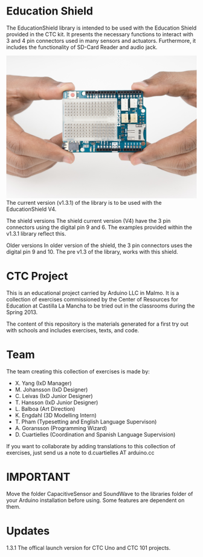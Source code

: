Education Shield
========

The EducationShield library is intended to be used with the Education Shield provided in the CTC kit. It presents the necessary functions to interact with 3 and 4 pin connectors used in many sensors and actuators. Furthermore, it includes the functionality of SD-Card Reader and audio jack.

![alt tag](/EducationShield.jpg)
The current version (v1.3.1) of the library is to be used with the EducationShield V4.

The shield versions
The shield current version (V4) have the 3 pin connectors using the digital pin 9 and 6. The examples provided within the v1.3.1 library reflect this.   

Older versions
In older version of the shield, the 3 pin connectors uses the digital pin 9 and 10. The pre v1.3 of the library, works with this shield.

CTC Project
===========

This is an educational project carried by Arduino LLC in Malmo. It is a collection of exercises commissioned by the Center of Resources for Education at Castilla La Mancha to be tried out in the classrooms during the Spring 2013.

The content of this repository is the materials generated for a first try out with schools and includes exercises, texts, and code.

Team
====

The team creating this collection of exercises is made by:

- X. Yang (IxD Manager)
- M. Johansson (IxD Designer)
- C. Leivas (IxD Junior Designer)
- T. Hansson (IxD Junior Designer)
- L. Balboa (Art Direction)
- K. Engdahl (3D Modelling Intern)
- T. Pham (Typesetting and English Language Supervison)
- A. Goransson (Programming Wizard)
- D. Cuartielles (Coordination and Spanish Language Supervision)

If you want to collaborate by adding translations to this collection of exercises, just send us a note to d.cuartielles AT arduino.cc

IMPORTANT
=========

Move the folder CapacitiveSensor and SoundWave to the libraries folder of your Arduino installation before using. Some features are dependent on them.

Updates
=======

1.3.1 
The offical launch version for CTC Uno and CTC 101 projects.